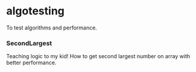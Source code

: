 # algotesting
To test algorithms and performance.

### SecondLargest
Teaching logic to my kid! How to get second largest number on array with better performance.